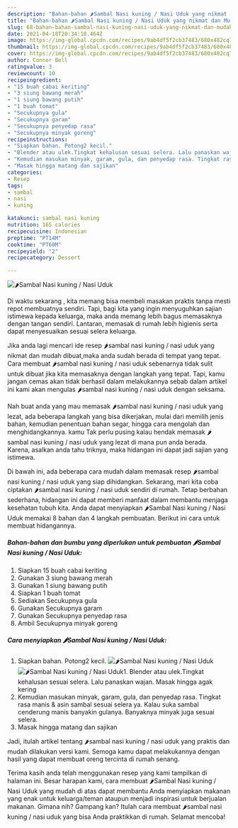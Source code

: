 ```yaml
---
description: "Bahan-bahan 🌶Sambal Nasi kuning / Nasi Uduk yang nikmat dan Mudah Dibuat"
title: "Bahan-bahan 🌶Sambal Nasi kuning / Nasi Uduk yang nikmat dan Mudah Dibuat"
slug: 68-bahan-bahan-sambal-nasi-kuning-nasi-uduk-yang-nikmat-dan-mudah-dibuat
date: 2021-04-18T20:34:18.464Z
image: https://img-global.cpcdn.com/recipes/9ab4df5f2cb37483/680x482cq70/🌶sambal-nasi-kuning-nasi-uduk-foto-resep-utama.jpg
thumbnail: https://img-global.cpcdn.com/recipes/9ab4df5f2cb37483/680x482cq70/🌶sambal-nasi-kuning-nasi-uduk-foto-resep-utama.jpg
cover: https://img-global.cpcdn.com/recipes/9ab4df5f2cb37483/680x482cq70/🌶sambal-nasi-kuning-nasi-uduk-foto-resep-utama.jpg
author: Connor Bell
ratingvalue: 3
reviewcount: 10
recipeingredient:
- "15 buah cabai keriting"
- "3 siung bawang merah"
- "1 siung bawang putih"
- "1 buah tomat"
- "Secukupnya gula"
- "Secukupnya garam"
- "Secukupnya penyedap rasa"
- "Secukupnya minyak goreng"
recipeinstructions:
- "Siapkan bahan. Potong2 kecil."
- "Blender atau ulek.Tingkat kehalusan sesuai selera. Lalu panaskan wajan. Masak hingga agak kering"
- "Kemudian masukan minyak, garam, gula, dan penyedap rasa. Tingkat rasa manis &amp; asin sambal sesuai selera ya. Kalau suka sambal cenderung manis banyakin gulanya. Banyaknya minyak juga sesuai selera."
- "Masak hingga matang dan sajikan"
categories:
- Resep
tags:
- sambal
- nasi
- kuning

katakunci: sambal nasi kuning 
nutrition: 165 calories
recipecuisine: Indonesian
preptime: "PT14M"
cooktime: "PT60M"
recipeyield: "2"
recipecategory: Dessert

---
```



![🌶Sambal Nasi kuning / Nasi Uduk](https://img-global.cpcdn.com/recipes/9ab4df5f2cb37483/680x482cq70/🌶sambal-nasi-kuning-nasi-uduk-foto-resep-utama.jpg)

Di waktu  sekarang , kita memang bisa membeli masakan praktis tanpa mesti repot membuatnya sendiri. Tapi, bagi kita yang ingin menyuguhkan sajian istimewa kepada keluarga, maka anda memang lebih bagus memasaknya dengan tangan sendiri. Lantaran, memasak di rumah lebih higienis serta dapat menyesuaikan sesuai selera keluarga.

Jika anda lagi mencari ide resep 🌶sambal nasi kuning / nasi uduk yang nikmat dan mudah dibuat,maka anda sudah berada di tempat yang tepat. Cara membuat 🌶sambal nasi kuning / nasi uduk  sebenarnya tidak sulit untuk dibuat jika kita memasaknya dengan langkah yang tepat. Tapi, kamu jangan cemas akan tidak berhasil dalam melakukannya 
sebab dalam artikel ini kami akan mengulas 🌶sambal nasi kuning / nasi uduk dengan seksama.  



Nah buat anda yang mau memasak 🌶sambal nasi kuning / nasi uduk yang lezat, ada beberapa langkah yang bisa dikerjakan, mulai dari memilih jenis bahan, kemudian penentuan bahan segar, hingga cara mengolah dan menghidangkannya. kamu Tak perlu pusing kalau hendak memasak 🌶sambal nasi kuning / nasi uduk yang lezat di mana pun anda berada. Karena, asalkan anda  tahu triknya, maka hidangan ini dapat jadi sajian yang istimewa.

Di bawah ini, ada beberapa cara mudah dalam memasak resep 🌶sambal nasi kuning / nasi uduk yang siap dihidangkan. Sekarang, mari kita coba ciptakan 🌶sambal nasi kuning / nasi uduk sendiri di rumah. Tetap berbahan sederhana, hidangan ini dapat memberi manfaat dalam membantu menjaga kesehatan tubuh kita. Anda dapat menyiapkan 🌶Sambal Nasi kuning / Nasi Uduk memakai 8 bahan dan 4 langkah pembuatan. Berikut ini cara untuk membuat hidangannya.

<!--inarticleads1-->

##### Bahan-bahan dan bumbu yang diperlukan untuk pembuatan 🌶Sambal Nasi kuning / Nasi Uduk:

1. Siapkan 15 buah cabai keriting
1. Gunakan 3 siung bawang merah
1. Gunakan 1 siung bawang putih
1. Siapkan 1 buah tomat
1. Sediakan Secukupnya gula
1. Gunakan Secukupnya garam
1. Gunakan Secukupnya penyedap rasa
1. Ambil Secukupnya minyak goreng




<!--inarticleads2-->

##### Cara menyiapkan 🌶Sambal Nasi kuning / Nasi Uduk:

1. Siapkan bahan. Potong2 kecil.
<img src="https://img-global.cpcdn.com/steps/7b4b51c62144ee99/160x128cq70/🌶sambal-nasi-kuning-nasi-uduk-langkah-memasak-1-foto.jpg" alt="🌶Sambal Nasi kuning / Nasi Uduk"><img src="https://img-global.cpcdn.com/steps/9e672f69dd80d96a/160x128cq70/🌶sambal-nasi-kuning-nasi-uduk-langkah-memasak-1-foto.jpg" alt="🌶Sambal Nasi kuning / Nasi Uduk">1. Blender atau ulek.Tingkat kehalusan sesuai selera. Lalu panaskan wajan. Masak hingga agak kering
1. Kemudian masukan minyak, garam, gula, dan penyedap rasa. Tingkat rasa manis &amp; asin sambal sesuai selera ya. Kalau suka sambal cenderung manis banyakin gulanya. Banyaknya minyak juga sesuai selera.
1. Masak hingga matang dan sajikan




Jadi, itulah artikel tentang  🌶sambal nasi kuning / nasi uduk  yang praktis dan mudah dilakukan versi kami. Semoga kamu dapat melakukannya dengan hasil yang dapat membuat oreng tercinta di rumah senang. 

Terima kasih anda telah menggunakan resep yang kami tampilkan di halaman ini. Besar harapan kami, cara membuat  🌶Sambal Nasi kuning / Nasi Uduk yang mudah di atas dapat membantu Anda menyiapkan makanan yang enak untuk keluarga/teman ataupun menjadi inspirasi untuk berjualan makanan. Gimana nih? Gampang kan? Itulah cara membuat 🌶sambal nasi kuning / nasi uduk yang bisa Anda praktikkan di rumah. Selamat mencoba!

